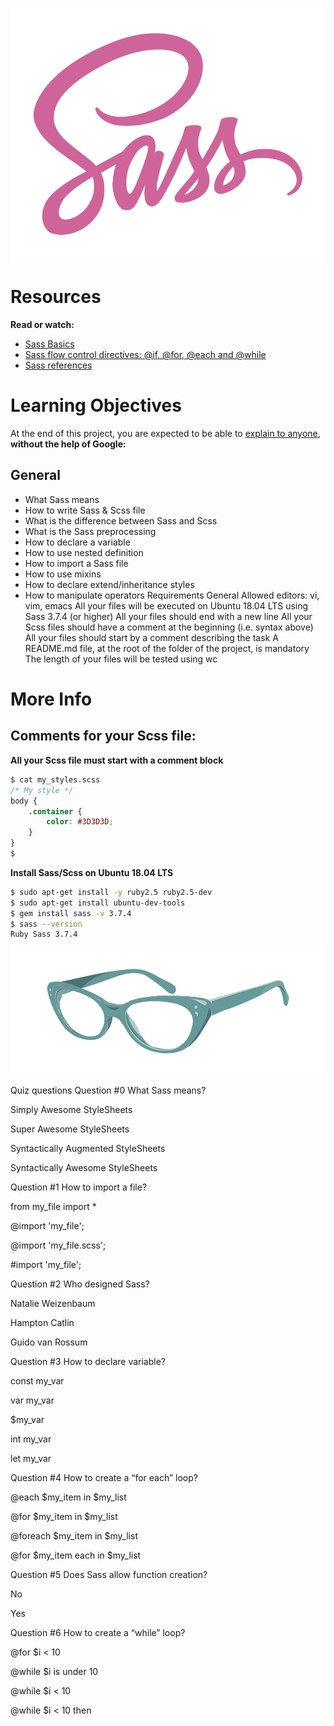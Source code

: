 ![Sass](images/sass.jpg)

# Resources

**Read or watch:**

- [Sass Basics](https://sass-lang.com/guide/)
- [Sass flow control directives: @if, @for, @each and @while](https://sass-lang.com/documentation/at-rules/control/)
- [Sass references](https://sass-lang.com/documentation/)

# Learning Objectives
At the end of this project, you are expected to be able to [explain to anyone](https://fs.blog/feynman-learning-technique/), **without the help of Google:**

## General

- What Sass means
- How to write Sass & Scss file
- What is the difference between Sass and Scss
- What is the Sass preprocessing
- How to declare a variable
- How to use nested definition
- How to import a Sass file
- How to use mixins
- How to declare extend/inheritance styles
- How to manipulate operators
Requirements
General
Allowed editors: vi, vim, emacs
All your files will be executed on Ubuntu 18.04 LTS using Sass 3.7.4 (or higher)
All your files should end with a new line
All your Scss files should have a comment at the beginning (i.e. syntax above)
All your files should start by a comment describing the task
A README.md file, at the root of the folder of the project, is mandatory
The length of your files will be tested using wc

# More Info

## Comments for your Scss file:

**All your Scss file must start with a comment block**

```scss
$ cat my_styles.scss
/* My style */
body {
    .container {
        color: #3D3D3D;
    }
}
$
```

**Install Sass/Scss on Ubuntu 18.04 LTS**

```bash
$ sudo apt-get install -y ruby2.5 ruby2.5-dev
$ sudo apt-get install ubuntu-dev-tools
$ gem install sass -v 3.7.4
$ sass --version
Ruby Sass 3.7.4
```

![Image](images/image.jpg)

Quiz questions
Question #0
What Sass means?


Simply Awesome StyleSheets


Super Awesome StyleSheets


Syntactically Augmented StyleSheets


Syntactically Awesome StyleSheets

Question #1
How to import a file?


from my_file import *


@import 'my_file';


@import 'my_file.scss';


#import 'my_file';

Question #2
Who designed Sass?


Natalie Weizenbaum


Hampton Catlin


Guido van Rossum

Question #3
How to declare variable?


const my_var


var my_var


$my_var


int my_var


let my_var

Question #4
How to create a “for each” loop?


@each $my_item in $my_list


@for $my_item in $my_list


@foreach $my_item in $my_list


@for $my_item each in $my_list

Question #5
Does Sass allow function creation?


No


Yes

Question #6
How to create a “while” loop?


@for $i < 10


@while $i is under 10


@while $i < 10


@while $i < 10 then
